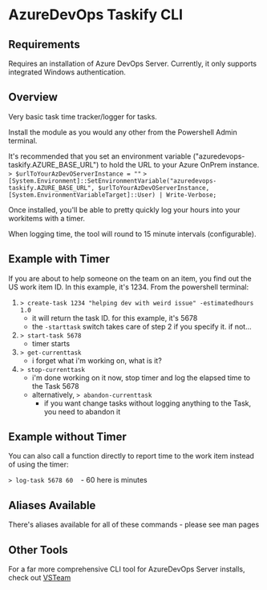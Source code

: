 # AzureDevOps Taskify CLI

## Requirements
Requires an installation of Azure DevOps Server. Currently, it only supports integrated Windows authentication.

## Overview
Very basic task time tracker/logger for tasks.

Install the module as you would any other from the Powershell Admin terminal.  

It's recommended that you set an environment variable ("azuredevops-taskify.AZURE_BASE_URL") to hold the URL to your Azure OnPrem instance.
`> $urlToYourAzDevOServerInstance = ""`
`> [System.Environment]::SetEnvironmentVariable("azuredevops-taskify.AZURE_BASE_URL", $urlToYourAzDevOServerInstance, [System.EnvironmentVariableTarget]::User) | Write-Verbose;`

Once installed, you'll be able to pretty quickly log your hours into your workitems with a timer.

When logging time, the tool will round to 15 minute intervals (configurable).

## Example with Timer
If you are about to help someone on the team on an item, you find out the US work item ID.  In this example, it's 1234.  From the powershell terminal:

1. `> create-task 1234 "helping dev with weird issue" -estimatedhours 1.0` 
    - it will return the task ID. for this example, it's 5678
    - the `-starttask` switch takes care of step 2 if you specify it.  if not...
2. `> start-task 5678` 
    - timer starts
3. `> get-currenttask`
    - i forget what i'm working on, what is it?
4. `> stop-currenttask`
    - i'm done working on it now, stop timer and log the elapsed time to the Task 5678
    - alternatively, `> abandon-currenttask` 
        + if you want change tasks without logging anything to the Task, you need to abandon it
	

## Example without Timer
You can also call a function directly to report time to the work item instead of using the timer:

`> log-task 5678 60`
&nbsp;&nbsp;&nbsp;- 60 here is minutes


## Aliases Available
There's aliases available for all of these commands - please see man pages


## Other Tools
For a far more comprehensive CLI tool for AzureDevOps Server installs, check out [VSTeam](https://github.com/DarqueWarrior/vsteam)
